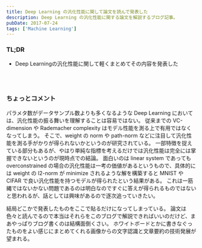 ```yaml
---
title: Deep Learning の汎化性能に関して論文を読んで発表した
description: Deep Learning の汎化性能に関する論文を解説するブログ記事。
pubDate: 2017-07-24
tags: ['Machine Learning']
---
```



### TL;DR
- Deep Learningの汎化性能に関して軽くまとめてその内容を発表した
<br>

<script async class="speakerdeck-embed" data-id="4e335c08f3304c56b9b3d9ca7b4435ba" data-ratio="1.33333333333333" src="//speakerdeck.com/assets/embed.js"></script>

<br>

### ちょっとコメント
パラメタ数がデータサンプル数よりも多くなるような Deep Learning においては、汎化性能の振る舞いを理解することは容易ではない。
従来までの VC-dimension や Rademacher complexity はモデル性能を測る上で有用ではなくなってしまう。
そこで、weight の norm や path-norm などに注目して汎化性能を測る手がかりが得られないかというのが研究されている。
一部特徴を捉えている部分もあるが、やはり単純な指標を考えるだけでは汎化性能は完全には掌握できないというのが現時点での結論。
面白いのは linear system であっても overconstrained の場合の汎化性能は一考の価値があるというもので、具体的には weight の l2-norm が minimize されるような解を構築すると MNIST や CIFAR で良い汎化性能を持つモデルが得られたという結果がある。
これは一筋縄ではないかない問題であるのは明白なのですぐに答えが得られるものではないと思われるが、話としては興味があるので逐次追っていきたい。

結局どこかで発表したものをここで貼るだけになってしまっている。
論文は色々と読んでるので本当はそれらをこのブログで解説できればいいのだけど、まあやっぱりブログ書くのは結構面倒くさい。
ホワイトボードとかに書きなぐったものをよい感じにまとめてくれる画像からの文字認識と文章要約の技術発展が望まれる。
